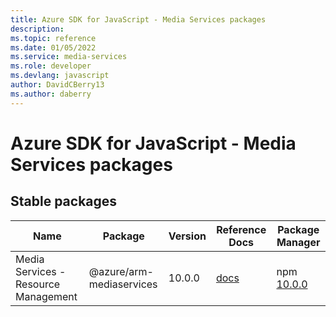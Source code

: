 ```yaml
---
title: Azure SDK for JavaScript - Media Services packages
description: 
ms.topic: reference
ms.date: 01/05/2022
ms.service: media-services
ms.role: developer
ms.devlang: javascript
author: DavidCBerry13
ms.author: daberry
---
```


# Azure SDK for JavaScript - Media Services packages

## Stable packages

| Name                  | Package              | Version          | Reference Docs         | Package Manager                |
|-----------------------|----------------------|------------------|------------------------|--------------------------------|
| Media Services - Resource Management | @azure/arm-mediaservices | 10.0.0 | [docs](/azure/javascript/sdk/sdk-demo2/media-services/arm-mediaservices/azure-arm-mediaservices/stable)  | npm [10.0.0](https://www.npmjs.com/package/%40azure%2Farm-mediaservices) |
 

 


 